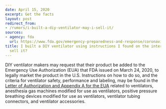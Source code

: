 ```yaml
---
date: April 15, 2020
excerpt: Get the facts
layout: post
redirect_from:
- /rumors/i-built-a-diy-ventilator-may-i-sell-it/
sources:
- agency: fda
  url: https://www.fda.gov/emergency-preparedness-and-response/coronavirus-disease-2019-covid-19/coronavirus-disease-2019-covid-19-frequently-asked-questions
title: I built a DIY ventilator using instructions I found on the internet. May I
  sell it?
---
```


DIY ventilator makers may request that their product be added to the Emergency Use Authorization (EUA) that FDA issued on March 24, 2020, to legally market the product in the U.S. Instructions on how to do so, and the criteria for ventilator safety, performance and labeling, may be found in the [Letter of Authorization and Appendix A for the EUA](https://www.fda.gov/medical-devices/emergency-situations-medical-devices/emergency-use-authorizations#covid19ventilators) related to ventilators, anesthesia gas machines modified for use as ventilators, positive pressure breathing devices modified for use as ventilators, ventilator tubing connectors, and ventilator accessories.